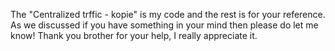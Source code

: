 The "Centralized trffic - kopie" is my code and the rest is for your reference. As we discussed if you have something in your mind then please do let me know!
Thank you brother for your help, I really appreciate it.
